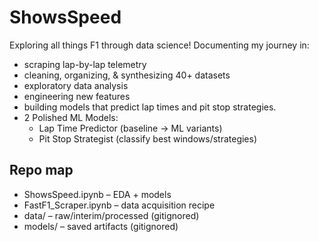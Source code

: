 # ShowsSpeed
Exploring all things F1 through data science! Documenting my journey in:
- scraping lap-by-lap telemetry
- cleaning, organizing, & synthesizing 40+ datasets
- exploratory data analysis
- engineering new features
- building models that predict lap times and pit stop strategies.
- 2 Polished ML Models:
  - Lap Time Predictor (baseline → ML variants)
  - Pit Stop Strategist (classify best windows/strategies)

## Repo map
- ShowsSpeed.ipynb – EDA + models
- FastF1_Scraper.ipynb – data acquisition recipe
- data/ – raw/interim/processed (gitignored)
- models/ – saved artifacts (gitignored)
